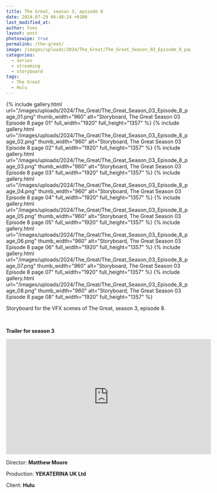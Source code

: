 ```yaml
---
title: The Great, season 3, episode 8
date: 2024-07-29 06:48:24 +0100
last_modified_at: 
author: Yves
layout: post
photoswipe: true
permalink: /the-great/
image: /images/uploads/2024/The_Great/The_Great_Season_03_Episode_8_page_01.png
categories:
  - series
  - streaming
  - storyboard
tags:
  - The Great
  - Hulu
---
```


<div class="photoswipe-gallery">
  {% include gallery.html
	 url="/images/uploads/2024/The_Great/The_Great_Season_03_Episode_8_page_01.png"
	 thumb_width="960" alt="Storyboard, The Great Season 03 Episode 8 page 01"
	 full_width="1920" full_height="1357"
  %}
  {% include gallery.html
   url="/images/uploads/2024/The_Great/The_Great_Season_03_Episode_8_page_02.png"
   thumb_width="960" alt="Storyboard, The Great Season 03 Episode 8 page 02"
   full_width="1920" full_height="1357"
  %}
  {% include gallery.html
   url="/images/uploads/2024/The_Great/The_Great_Season_03_Episode_8_page_03.png"
   thumb_width="960" alt="Storyboard, The Great Season 03 Episode 8 page 03"
   full_width="1920" full_height="1357"
  %}
  {% include gallery.html
   url="/images/uploads/2024/The_Great/The_Great_Season_03_Episode_8_page_04.png"
   thumb_width="960" alt="Storyboard, The Great Season 03 Episode 8 page 04"
   full_width="1920" full_height="1357"
  %}
  {% include gallery.html
   url="/images/uploads/2024/The_Great/The_Great_Season_03_Episode_8_page_05.png"
   thumb_width="960" alt="Storyboard, The Great Season 03 Episode 8 page 05"
   full_width="1920" full_height="1357"
  %}
  {% include gallery.html
   url="/images/uploads/2024/The_Great/The_Great_Season_03_Episode_8_page_06.png"
   thumb_width="960" alt="Storyboard, The Great Season 03 Episode 8 page 06"
   full_width="1920" full_height="1357"
  %}
  {% include gallery.html
   url="/images/uploads/2024/The_Great/The_Great_Season_03_Episode_8_page_07.png"
   thumb_width="960" alt="Storyboard, The Great Season 03 Episode 8 page 07"
   full_width="1920" full_height="1357"
  %}
  {% include gallery.html
   url="/images/uploads/2024/The_Great/The_Great_Season_03_Episode_8_page_08.png"
   thumb_width="960" alt="Storyboard, The Great Season 03 Episode 8 page 08"
   full_width="1920" full_height="1357"
  %}
</div>

Storyboard for the VFX scenes of The Great, season 3, episode 8.

<br>

**Trailer for season 3**

<iframe width="560" height="315" src="https://www.youtube-nocookie.com/embed/GRRa5Mgh7Zc?si=udklfFT57fCKEbnb" title="YouTube video player" frameborder="0" allow="accelerometer; autoplay; clipboard-write; encrypted-media; gyroscope; picture-in-picture; web-share" referrerpolicy="strict-origin-when-cross-origin" allowfullscreen></iframe>


Director: **Matthew Moore**

Production: **YEKATERINA UK Ltd**

Client: **Hulu**